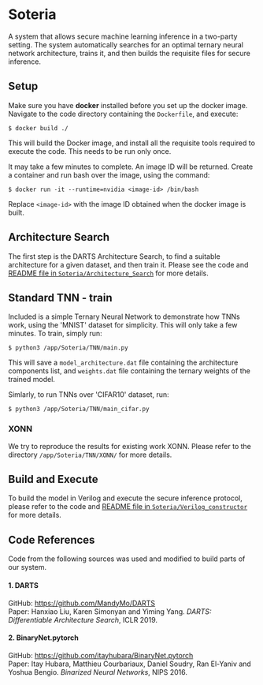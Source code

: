 # Soteria

A system that allows secure machine learning inference in a two-party setting. The system automatically searches for an optimal ternary neural network architecture, trains it, and then builds the requisite files for secure inference.

## Setup

Make sure you have **docker** installed before you set up the docker image. Navigate to the code directory containing the `Dockerfile`, and execute:

    $ docker build ./

This will build the Docker image, and install all the requisite tools required to execute the code. This needs to be run only once. 

It may take a few minutes to complete. An image ID will be returned. Create a container and run bash over the image, using the command:

    $ docker run -it --runtime=nvidia <image-id> /bin/bash

Replace `<image-id>` with the image ID obtained when the docker image is built.

## Architecture Search

The first step is the DARTS Architecture Search, to find a suitable architecture for a given dataset, and then train it. Please see the code and [README file in `Soteria/Architecture_Search`](Soteria/Architecture_Search/README.md) for more details.

## Standard TNN - train

Included is a simple Ternary Neural Network to demonstrate how TNNs work, using the 'MNIST' dataset for simplicity. This will only take a few minutes. To train, simply run:

    $ python3 /app/Soteria/TNN/main.py

This will save a `model_architecture.dat` file containing the architecture components list, and `weights.dat` file containing the ternary weights of the trained model.

Simlarly, to run TNNs over 'CIFAR10' dataset, run:

    $ python3 /app/Soteria/TNN/main_cifar.py

### XONN

We try to reproduce the results for existing work XONN. Please refer to the directory `/app/Soteria/TNN/XONN/` for more details.

## Build and Execute

To build the model in Verilog and execute the secure inference protocol, please refer to the code and [README file in `Soteria/Verilog_constructor`](Soteria/Verilog_constructor/README.md) for more details.

## Code References

Code from the following sources was used and modified to build parts of our system.

#### 1. DARTS

GitHub: https://github.com/MandyMo/DARTS  
Paper: Hanxiao Liu, Karen Simonyan and Yiming Yang. _DARTS: Differentiable Architecture Search_, ICLR 2019.

#### 2. BinaryNet.pytorch

GitHub: https://github.com/itayhubara/BinaryNet.pytorch  
Paper: Itay Hubara, Matthieu Courbariaux, Daniel Soudry, Ran El-Yaniv and Yoshua Bengio. _Binarized Neural Networks_, NIPS 2016.

